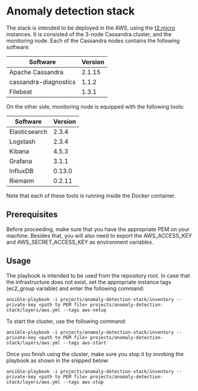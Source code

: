# Anomaly detection stack

The stack is intended to be deployed in the AWS, using the [t2.micro][1] instances. It is consisted
of the 3-node Cassandra cluster, and the monitoring node. Each of the Cassandra nodes contains the
following software:

| Software              | Version |
|-----------------------|---------|
| Apache Cassandra      | 2.1.15  |
| cassandra-diagnostics | 1.1.2   |
| Filebeat              | 1.3.1   |

On the other side, monitoring node is equipped with the following tools:

| Software      | Version |
|---------------|---------|
| Elasticsearch | 2.3.4   |
| Logstash      | 2.3.4   |
| Kibana        | 4.5.3   |
| Grafana       | 3.1.1   |
| InfluxDB      | 0.13.0  |
| Riemann       | 0.2.11  |

Note that each of these tools is running inside the Docker container.

## Prerequisites

Before proceeding, make sure that you have the appropriate PEM on your machine. Besides that, you
will also need to export the AWS_ACCESS_KEY and AWS_SECRET_ACCESS_KEY as environment variables.

## Usage

The playbook is intended to be used from the repository root. In case that the infrastructure does
not exist, set the appropriate instance tags (ec2_group variable) and enter the following command:

```
ansible-playbook -i projects/anomaly-detection-stack/inventory --private-key <path to PEM file> projects/anomaly-detection-stack/layers/aws.yml --tags aws-setup
```

To start the cluster, use the following command:

```
ansible-playbook -i projects/anomaly-detection-stack/inventory --private-key <path to PEM file> projects/anomaly-detection-stack/layers/aws.yml --tags aws-start
```

Once you finish using the cluster, make sure you stop it by invoking the playbook as shown in the
snipped below:

```
ansible-playbook -i projects/anomaly-detection-stack/inventory --private-key <path to PEM file> projects/anomaly-detection-stack/layers/aws.yml --tags aws-stop
```

[1]: https://aws.amazon.com/ec2/instance-types/
